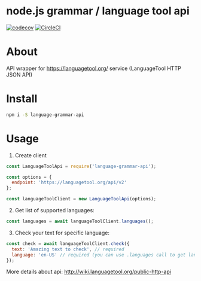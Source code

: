 node.js grammar / language tool api
===================================

[![codecov](https://codecov.io/gh/oleg-koval/language-grammar-api/branch/master/graph/badge.svg)](https://codecov.io/gh/oleg-koval/language-grammar-api) [![CircleCI](https://circleci.com/gh/oleg-koval/language-grammar-api/tree/master.svg?style=svg)](https://circleci.com/gh/oleg-koval/language-grammar-api/tree/master)

# About

API wrapper for https://languagetool.org/ service (LanguageTool HTTP JSON API)

# Install

```sh
npm i -S language-grammar-api
```

# Usage

1. Create client
```js
const LanguageToolApi = require('language-grammar-api');

const options = {
  endpoint: 'https://languagetool.org/api/v2'
};

const languageToolClient = new LanguageToolApi(options);
```

2. Get list of supported languages:
```js
const languages = await languageToolClient.languages();
```

3. Check your text for specific language:
```js
const check = await languageToolClient.check({
  text: 'Amazing text to check', // required
  language: 'en-US' // required (you can use .languages call to get language)
});
```

More details about api: http://wiki.languagetool.org/public-http-api


